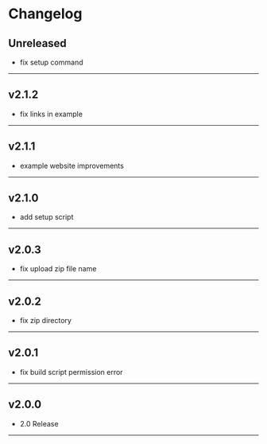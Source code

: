 # Changelog

## Unreleased

- fix setup command

---

## v2.1.2

- fix links in example

---

## v2.1.1

- example website improvements

---

## v2.1.0

- add setup script

---

## v2.0.3

- fix upload zip file name

---

## v2.0.2

- fix zip directory

---

## v2.0.1

- fix build script permission error

---

## v2.0.0

- 2.0 Release

---
